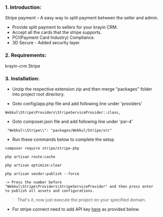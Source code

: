 ### 1. Introduction:

Stripe payment – A easy way to split payment between the seller and admin.

* Provide split payment to sellers for your krayin CRM.
* Accept all the cards that the stripe supports.
* PCI(Payment Card Industry) Compliance.
* 3D Secure - Added security layer.

### 2. Requirements:

krayin-crm
Stripe

### 3. Installation:

* Unzip the respective extension zip and then merge "packages" folder into project root directory.

* Goto config/app.php file and add following line under 'providers'

~~~
Webkul\Stripe\Providers\StripeServiceProvider::class,
~~~

* Goto composer.json file and add following line under 'psr-4'

~~~
 "Webkul\\Stripe\\": "packages/Webkul/Stripe/src"
~~~

* Run these commands below to complete the setup

~~~
composer require stripe/stripe-php
~~~
~~~
php artisan route:cache
~~~
~~~
php artisan optimize:clear
~~~
~~~
php artisan vendor:publish --force

-> Press the number before "Webkul\Stripe\Providers\StripeServiceProvider" and then press enter to publish all assets and configurations.

~~~

> That's it, now just execute the project on your specified domain.

* For stripe connect need to add API key  [here](https://dashboard.stripe.com/test/apikeys) as provided below.

